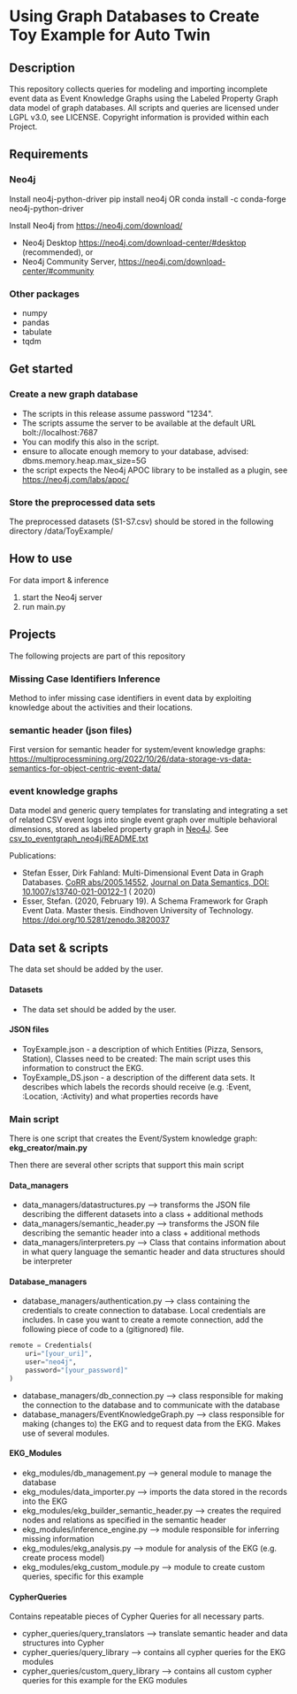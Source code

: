 # Using Graph Databases to Create Toy Example for Auto Twin

## Description

This repository collects queries for modeling and importing incomplete event data as Event Knowledge Graphs using the Labeled
Property Graph data model of graph databases. 
All scripts and queries are licensed under LGPL v3.0, see LICENSE.
Copyright information is provided within each Project.

## Requirements

### Neo4j
Install neo4j-python-driver
pip install neo4j
OR
conda install -c conda-forge neo4j-python-driver

Install Neo4j from https://neo4j.com/download/

- Neo4j Desktop https://neo4j.com/download-center/#desktop (recommended), or
- Neo4j Community Server, https://neo4j.com/download-center/#community



### Other packages
- numpy
- pandas
- tabulate
- tqdm

## Get started

### Create a new graph database

- The scripts in this release assume password "1234".
- The scripts assume the server to be available at the default URL bolt://localhost:7687
- You can modify this also in the script.
- ensure to allocate enough memory to your database, advised: dbms.memory.heap.max_size=5G
- the script expects the Neo4j APOC library to be installed as a plugin, see https://neo4j.com/labs/apoc/

### Store the preprocessed data sets

The preprocessed datasets (S1-S7.csv) should be stored in the following directory /data/ToyExample/

How to use
----------

For data import & inference

1. start the Neo4j server
1. run main.py

## Projects

The following projects are part of this repository

### Missing Case Identifiers Inference
Method to infer missing case identifiers in event data by exploiting knowledge about the activities and their locations.

### semantic header (json files)
First version for semantic header for system/event knowledge graphs: https://multiprocessmining.org/2022/10/26/data-storage-vs-data-semantics-for-object-centric-event-data/

### event knowledge graphs

Data model and generic query templates for translating and integrating a set of related CSV event logs into single event
graph over multiple behavioral dimensions, stored as labeled property graph in [Neo4J](https://neo4j.com/).
See [csv_to_eventgraph_neo4j/README.txt](ekg_creator/README.txt)

Publications:

- Stefan Esser, Dirk Fahland: Multi-Dimensional Event Data in Graph
  Databases. [CoRR abs/2005.14552](https://arxiv.org/abs/2005.14552), [Journal on Data Semantics, DOI: 10.1007/s13740-021-00122-1](https://dx.doi.org/10.1007/s13740-021-00122-1) (
  2020)
- Esser, Stefan. (2020, February 19). A Schema Framework for Graph Event Data. Master thesis. Eindhoven University of
  Technology. https://doi.org/10.5281/zenodo.3820037

## Data set & scripts
The data set should be added by the user.

#### Datasets
- The data set should be added by the user.
#### JSON files
- ToyExample.json - a description of which Entities (Pizza, Sensors, Station), Classes need to be created:
The main script uses this information to construct the EKG.
- ToyExample_DS.json - a description of the different data sets. It describes which labels the records should receive (e.g. :Event, :Location, :Activity) and what properties records have 

### Main script
There is one script that creates the Event/System knowledge graph: **ekg_creator/main.py**

Then there are several other scripts that support this main script
#### Data_managers

- data_managers/datastructures.py --> transforms the JSON file describing the different datasets into a class + additional methods
- data_managers/semantic_header.py --> transforms the JSON file describing the semantic header into a class + additional methods
- data_managers/interpreters.py --> Class that contains information about in what query language the semantic header and data structures should be interpreter


#### Database_managers
- database_managers/authentication.py  --> class containing the credentials to create connection to database. Local credentials are includes.
In case you want to create a remote connection, add the following piece of code to a (gitignored) file.
```python
remote = Credentials(
    uri="[your_uri]",
    user="neo4j",
    password="[your_password]"
)
```
- database_managers/db_connection.py --> class responsible for making the connection to the database and to communicate with the database
- database_managers/EventKnowledgeGraph.py --> class responsible for making (changes to) the EKG and to request data from the EKG. Makes use of several modules.

#### EKG_Modules
- ekg_modules/db_management.py --> general module to manage the database 
- ekg_modules/data_importer.py --> imports the data stored in the records into the EKG
- ekg_modules/ekg_builder_semantic_header.py --> creates the required nodes and relations as specified in the semantic header
- ekg_modules/inference_engine.py --> module responsible for inferring missing information
- ekg_modules/ekg_analysis.py --> module for analysis of the EKG (e.g. create process model)
- ekg_modules/ekg_custom_module.py --> module to create custom queries, specific for this example

#### CypherQueries
Contains repeatable pieces of Cypher Queries for all necessary parts. 
- cypher_queries/query_translators --> translate semantic header and data structures into Cypher
- cypher_queries/query_library --> contains all cypher queries for the EKG modules
- cypher_queries/custom_query_library --> contains all custom cypher queries for this example for the EKG modules





